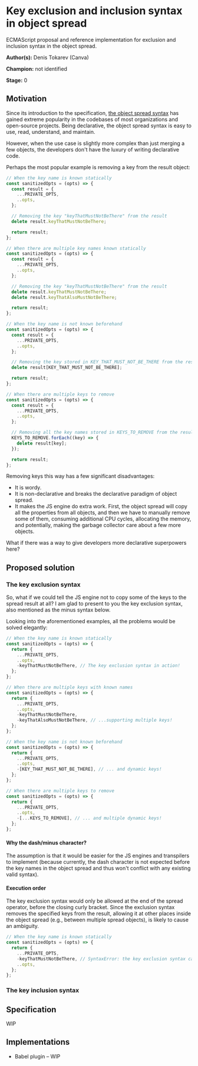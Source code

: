 # Key exclusion and inclusion syntax in object spread

ECMAScript proposal and reference implementation for exclusion and inclusion syntax in the object spread.

**Author(s):** Denis Tokarev (Canva)

**Champion:** not identified

**Stage:** 0


## Motivation

Since its introduction to the specification, [the object spread syntax](https://github.com/tc39/proposal-object-rest-spread) has gained extreme popularity in the codebases of most organizations and open-source projects. Being declarative, the object spread syntax is easy to use, read, understand, and maintain.

However, when the use case is slightly more complex than just merging a few objects, the developers don't have the luxury of writing declarative code. 

Perhaps the most popular example is removing a key from the result object:

```js
// When the key name is known statically
const sanitizedOpts = (opts) => {
  const result = {
    ...PRIVATE_OPTS,
    ..opts,
  };

  // Removing the key "keyThatMustNotBeThere" from the result
  delete result.keyThatMustNotBeThere;

  return result;
};

// When there are multiple key names known statically
const sanitizedOpts = (opts) => {
  const result = {
    ...PRIVATE_OPTS,
    ..opts,
  };

  // Removing the key "keyThatMustNotBeThere" from the result
  delete result.keyThatMustNotBeThere;
  delete result.keyThatAlsoMustNotBeThere;

  return result;
};

// When the key name is not known beforehand
const sanitizedOpts = (opts) => {
  const result = {
    ...PRIVATE_OPTS,
    ..opts,
  };

  // Removing the key stored in KEY_THAT_MUST_NOT_BE_THERE from the result
  delete result[KEY_THAT_MUST_NOT_BE_THERE];

  return result;
};

// When there are multiple keys to remove
const sanitizedOpts = (opts) => {
  const result = {
    ...PRIVATE_OPTS,
    ..opts,
  };

  // Removing all the key names stored in KEYS_TO_REMOVE from the result
  KEYS_TO_REMOVE.forEach((key) => {
    delete result[key];
  });

  return result;
};
```

Removing keys this way has a few significant disadvantages:
- It is wordy.
- It is non-declarative and breaks the declarative paradigm of object spread.
- It makes the JS engine do extra work. First, the object spread will copy all the properties from all objects, and then we have to manually remove some of them, consuming additional CPU cycles, allocating the memory, and potentially, making the garbage collector care about a few more objects.

What if there was a way to give developers more declarative superpowers here?


## Proposed solution

### The key exclusion syntax

So, what if we could tell the JS engine not to copy some of the keys to the spread result at all? I am glad to present to you the key exclusion syntax, also mentioned as the minus syntax below.

Looking into the aforementioned examples, all the problems would be solved elegantly:

```js
// When the key name is known statically
const sanitizedOpts = (opts) => {
  return {
    ...PRIVATE_OPTS,
    ..opts,
    -keyThatMustNotBeThere, // The key exclusion syntax in action!
  };
};

// When there are multiple keys with known names
const sanitizedOpts = (opts) => {
  return {
    ...PRIVATE_OPTS,
    ..opts,
    -keyThatMustNotBeThere,
    -keyThatAlsoMustNotBeThere, // ...supporting multiple keys!
  };
};

// When the key name is not known beforehand
const sanitizedOpts = (opts) => {
  return {
    ...PRIVATE_OPTS,
    ..opts,
    -[KEY_THAT_MUST_NOT_BE_THERE], // ... and dynamic keys!
  };
};

// When there are multiple keys to remove
const sanitizedOpts = (opts) => {
  return {
    ...PRIVATE_OPTS,
    ..opts,
    -[...KEYS_TO_REMOVE], // ... and multiple dynamic keys!
  };
};
```

#### Why the dash/minus character?

The assumption is that it would be easier for the JS engines and transpilers to implement (because currently, the dash character is not expected before the key names in the object spread and thus won't conflict with any existing valid syntax).


#### Execution order

The key exclusion syntax would only be allowed at the end of the spread operator, before the closing curly bracket. Since the exclusion syntax removes the specified keys from the result, allowing it at other places inside the object spread (e.g., between multiple spread objects), is likely to cause an ambiguity.

```js
// When the key name is known statically
const sanitizedOpts = (opts) => {
  return {
    ...PRIVATE_OPTS,
    -keyThatMustNotBeThere, // SyntaxError: the key exclusion syntax can only be used at the end of the object spread
    ..opts,
  };
};
```


### The key inclusion syntax


## Specification

WIP


## Implementations

* Babel plugin – WIP
